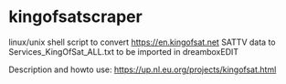 # kingofsatscraper
linux/unix shell script to convert https://en.kingofsat.net SATTV data to Services_KingOfSat_ALL.txt to be imported in dreamboxEDIT

Description and howto use: https://up.nl.eu.org/projects/kingofsat.html
